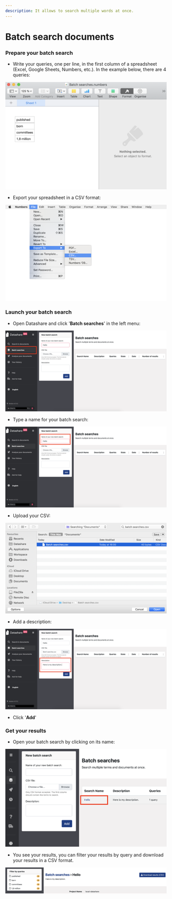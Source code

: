 ```yaml
---
description: It allows to search multiple words at once.
---
```


# Batch search documents

### Prepare your batch search

* Write your queries, one per line, in the first column of a spreadsheet \(Excel, Google Sheets, Numbers, etc.\). In the example below, there are 4 queries:

![](../.gitbook/assets/screenshot-2019-09-25-at-16.06.40.png)

* Export your spreadsheet in a CSV format:

![](../.gitbook/assets/screenshot-2019-09-25-at-16.10.06.png)

### Launch your batch search

* Open Datashare and click '**Batch searches**' in the left menu:

![](../.gitbook/assets/screenshot-2019-09-25-at-15.59.44-copy.png)

* Type a name for your batch search:

![](../.gitbook/assets/screenshot-2019-09-25-at-15.59.44-copy-2.png)

* Upload your CSV:

![](../.gitbook/assets/screenshot-2019-09-25-at-16.01.05.png)

* Add a description:

![](../.gitbook/assets/screenshot-2019-09-25-at-16.01.23.png)

* Click '**Add**'

### Get your results

* Open your batch search by clicking on its name:

![](../.gitbook/assets/screenshot-2019-09-25-at-16.38.23.png)

* You see your results, you can filter your results by query and download your results in a CSV format.

![](../.gitbook/assets/screenshot-2019-09-25-at-16.37.06.png)

